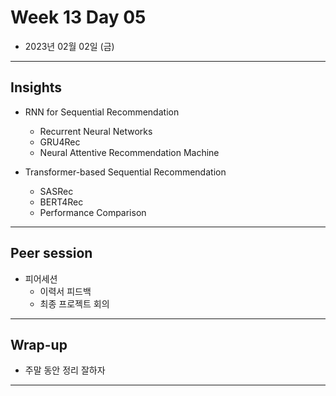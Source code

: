 # Week 13 Day 05

- 2023년 02월 02일 (금)

---

## Insights

- RNN for Sequential Recommendation
    - Recurrent Neural Networks
    - GRU4Rec
    - Neural Attentive Recommendation Machine
    
- Transformer-based Sequential Recommendation
    - SASRec
    - BERT4Rec
    - Performance Comparison




---

## Peer session

- 피어세션
    - 이력서 피드백
    - 최종 프로젝트 회의   


---

## Wrap-up

- 주말 동안 정리 잘하자

---
